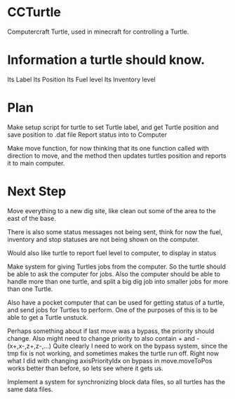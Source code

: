 # CCTurtle
Computercraft Turtle, used in minecraft for controlling a Turtle.

# Information a turtle should know.
Its Label
Its Position
Its Fuel level
Its Inventory level

# Plan
Make setup script for turtle to set Turtle label, and get Turtle position and save position to .dat file
Report status into to Computer

Make move function, for now thinking that its one function called with direction to move, and the method then updates turtles position and reports it to main computer.

# Next Step
Move everything to a new dig site, like clean out some of the area to the east of the base.

There is also some status messages not being sent, think for now the fuel, inventory and stop statuses are not being shown on the computer.

Would also like turtle to report fuel level to computer, to display in status

Make system for giving Turtles jobs from the computer.
So the turtle should be able to ask the computer for jobs.
Also the computer should be able to handle more than one turtle, and split a big dig job into smaller jobs for more than one Turtle.

Also have a pocket computer that can be used for getting status of a turtle, and send jobs for Turtles to perform.
One of the purposes of this is to be able to get a Turtle unstuck.

Perhaps something about if last move was a bypass, the priority should change.
Also might need to change priority to also contain + and - (x+,x-,z+,z-,...)
Quite clearly I need to work on the bypass system, since the tmp fix is not working, and sometimes makes the turtle run off.
Right now what I did with changing axisPriorityIdx on bypass in move.moveToPos works better than before, so lets see where it gets us.

Implement a system for synchronizing block data files, so all turtles has the same data files.